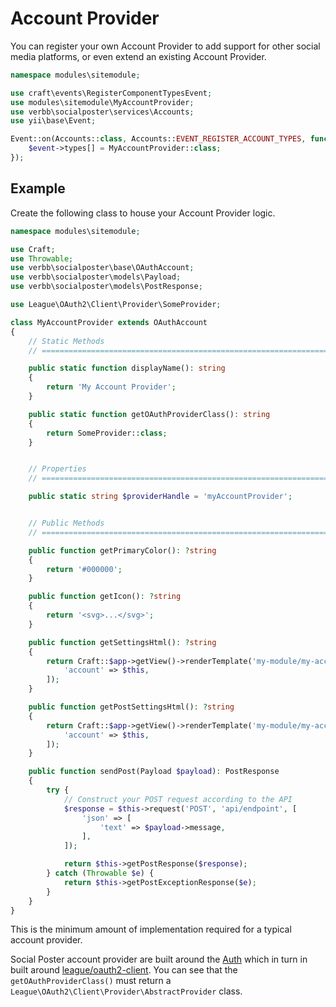 # Account Provider
You can register your own Account Provider to add support for other social media platforms, or even extend an existing Account Provider.

```php
namespace modules\sitemodule;

use craft\events\RegisterComponentTypesEvent;
use modules\sitemodule\MyAccountProvider;
use verbb\socialposter\services\Accounts;
use yii\base\Event;

Event::on(Accounts::class, Accounts::EVENT_REGISTER_ACCOUNT_TYPES, function(RegisterComponentTypesEvent $event) {
    $event->types[] = MyAccountProvider::class;
});
```

## Example
Create the following class to house your Account Provider logic.

```php
namespace modules\sitemodule;

use Craft;
use Throwable;
use verbb\socialposter\base\OAuthAccount;
use verbb\socialposter\models\Payload;
use verbb\socialposter\models\PostResponse;

use League\OAuth2\Client\Provider\SomeProvider;

class MyAccountProvider extends OAuthAccount
{
    // Static Methods
    // =========================================================================

    public static function displayName(): string
    {
        return 'My Account Provider';
    }

    public static function getOAuthProviderClass(): string
    {
        return SomeProvider::class;
    }


    // Properties
    // =========================================================================

    public static string $providerHandle = 'myAccountProvider';


    // Public Methods
    // =========================================================================

    public function getPrimaryColor(): ?string
    {
        return '#000000';
    }

    public function getIcon(): ?string
    {
        return '<svg>...</svg>';
    }

    public function getSettingsHtml(): ?string
    {
        return Craft::$app->getView()->renderTemplate('my-module/my-account/settings', [
            'account' => $this,
        ]);
    }

    public function getPostSettingsHtml(): ?string
    {
        return Craft::$app->getView()->renderTemplate('my-module/my-account/post-settings', [
            'account' => $this,
        ]);
    }

    public function sendPost(Payload $payload): PostResponse
    {
        try {
            // Construct your POST request according to the API
            $response = $this->request('POST', 'api/endpoint', [
                'json' => [
                    'text' => $payload->message,
                ],
            ]);

            return $this->getPostResponse($response);
        } catch (Throwable $e) {
            return $this->getPostExceptionResponse($e);
        }
    }
}
```

This is the minimum amount of implementation required for a typical account provider.

Social Poster account provider are built around the [Auth](https://github.com/verbb/auth) which in turn in built around [league/oauth2-client](https://github.com/thephpleague/oauth2-client). You can see that the `getOAuthProviderClass()` must return a `League\OAuth2\Client\Provider\AbstractProvider` class.
